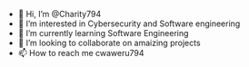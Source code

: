 - 👋 Hi, I’m @Charity794
- 👀 I’m interested in Cybersecurity and Software engineering
- 🌱 I’m currently learning Software Engineering
- 💞️ I’m looking to collaborate on amaizing projects
- 📫 How to reach me cwaweru794

<!---
Charity794/Charity794 is a ✨ special ✨ repository because its `README.md` (this file) appears on your GitHub profile.
You can click the Preview link to take a look at your changes.
--->

